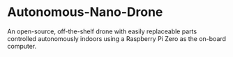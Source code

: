 # Autonomous-Nano-Drone
An open-source, off-the-shelf drone with easily replaceable parts controlled autonomously indoors using a Raspberry Pi Zero as the on-board computer.
